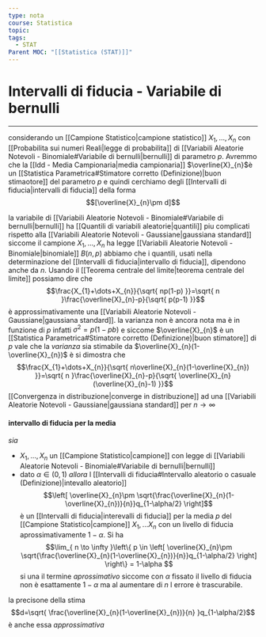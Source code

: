 ```yaml
---
type: nota
course: Statistica
topic: 
tags:
  - STAT
Parent MOC: "[[Statistica (STAT)]]"
---
```

# Intervalli di fiducia - Variabile di bernulli
---
considerando un [[Campione Statistico|campione statistico]] $X_{1},\dots,X_{n}$ con [[Probabilita sui numeri Reali|legge di probabilita]] di [[Variabili Aleatorie Notevoli - Binomiale#Variabile di bernulli|bernulli]] di parametro $p$. Avremmo che la [[Idd - Media Campionaria|media campionaria]]  $\overline{X}_{n}$è un [[Statistica Parametrica#Stimatore corretto (Definizione)|buon stimaotore]] del parametro $p$  e quindi cerchiamo degli [[Intervalli di fiducia|intervalli di fiducia]] della forma $$[\overline{X}_{n}\pm d]$$

la variabile di [[Variabili Aleatorie Notevoli - Binomiale#Variabile di bernulli|bernulli]] ha [[Quantili di variabili aleatorie|quantili]] piu complicati rispetto alla [[Variabili Aleatorie Notevoli - Gaussiane|gaussiana standard]] siccome il campione $X_{1},\dots,X_{n}$ ha legge [[Variabili Aleatorie Notevoli - Binomiale|binomiale]] $B(n,p)$   abbiamo che i quantili, usati nella determinazione del [[Intervalli di fiducia|intervallo di fiducia]], dipendono anche da $n$.
Usando il [[Teorema centrale del limite|teorema centrale del limite]] possiamo dire che $$\frac{X_{1}+\dots+X_{n}}{\sqrt{ np(1-p) }}=\sqrt{ n }\frac{\overline{X}_{n}-p}{\sqrt{ p(p-1) }}$$ è approssimativamente una [[Variabili Aleatorie Notevoli - Gaussiane|gaussiana standard]]. la varianza non è ancora nota ma è in funzione di $p$ infatti $\sigma^{2}=p(1-pb)$ e siccome $\overline{X}_{n}$ è un [[Statistica Parametrica#Stimatore corretto (Definizione)|buon stimatore]] di $p$ vale che la _varianza_ sia stimabile da $\overline{X}_{n}(1-\overline{X}_{n})$ è si dimostra che $$\frac{X_{1}+\dots+X_{n}}{\sqrt{ n\overline{X}_{n}(1-\overline{X}_{n}) }}=\sqrt{ n }\frac{\overline{X}_{n}-p}{\sqrt{ \overline{X}_{n}(\overline{X}_{n}-1) }}$$[[Convergenza in distribuzione|converge in distribuzione]] ad una [[Variabili Aleatorie Notevoli - Gaussiane|gaussiana standard]] per $n \to \infty$


#### intervallo di fiducia per la media 
_sia_
- $X_{1},\dots,X_{n}$ un [[Campione Statistico|campione]] con legge di [[Variabili Aleatorie Notevoli - Binomiale#Variabile di bernulli|bernulli]]
- dato $\alpha \in (0,1)$
_allora_ l [[Intervalli di fiducia#Intervallo aleatorio o casuale (Definizione)|intevallo aleatorio]] $$\left[ \overline{X}_{n}\pm \sqrt{\frac{\overline{X}_{n}(1-\overline{X}_{n})}{n}}q_{1-\alpha/2} \right]$$
è un [[Intervalli di fiducia|interevalli di fiducia]] per la media $p$ del [[Campione Statistico|campione]] $X_{1},\dots X_{n}$ con un livello di fiducia aprossimativamente $1-\alpha$. Si ha $$\lim_{ n \to \infty }\left\{ p \in  \left[ \overline{X}_{n}\pm \sqrt{\frac{\overline{X}_{n}(1-\overline{X}_{n})}{n}}q_{1-\alpha/2} \right] \right\} = 1-\alpha $$
si una il termine _aprossimativo_ siccome con $\alpha$ fissato il livello di fiducia non è esattamente $1-\alpha$  ma al aumentare di $n$ l errore è trascurabile.

la precisone della stima   $$d=\sqrt{ \frac{\overline{X}_{n}(1-\overline{X}_{n})}{n} }q_{1-\alpha/2}$$è anche essa _approssimativa_ 
  
